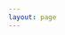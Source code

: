 ```yaml
---
layout: page
---
```

<script setup>
import {
  VPTeamPage,
  VPTeamPageTitle,
  VPTeamMembers
} from 'vitepress/theme'

const members = [
  {
    avatar: './public/miku.png',
    name: 'China Yuan',
    title: 'Owner',
    links: [
      { icon: 'github', link: 'https://awakingdaydream.github.io/element-yuan-project/' },
      { icon: 'bilibili', link: 'https://awakingdaydream.github.io/element-yuan-project/' },
      { icon: 'youtube', link: 'https://awakingdaydream.github.io/element-yuan-project/' },
    ]
  }
]
</script>

<VPTeamPage>
  <VPTeamPageTitle>
    <template #title>
      你好
    </template>
    <template #lead>
      现在是 YYYY-MM-DD HH：mm：ss
    </template>
  </VPTeamPageTitle>
  <VPTeamMembers
    :members="members"
  />
</VPTeamPage>
